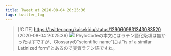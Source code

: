 ```yaml
---
title: Tweet at 2020-08-04 20:25:36
tags: twitter_log
---
```


> [!CITE] https://twitter.com/kaisekiriu/status/1290609831343083520 (2020-08-04 20:25:36)
> ![](https://twitter.com/kaisekiriu/status/1290609831343083520)
> PhyloCodeの本文にはラテン語化条項は無かったはずですが、Glossaryの"scientific name"には"is of a similar Latinized form"とあるので実質ラテン語ですね。
